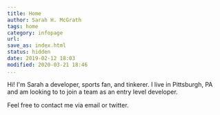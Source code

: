```yaml
---
title: Home
author: Sarah H. McGrath
tags: home
category: infopage
url:
save_as: index.html
status: hidden
date: 2019-02-12 18:03
modified: 2020-03-21 18:46
...
```


Hi! I'm Sarah a developer, sports fan, and tinkerer. I live in Pittsburgh, PA and am looking to to join a team as an entry level developer.

Feel free to contact me via email or twitter.
